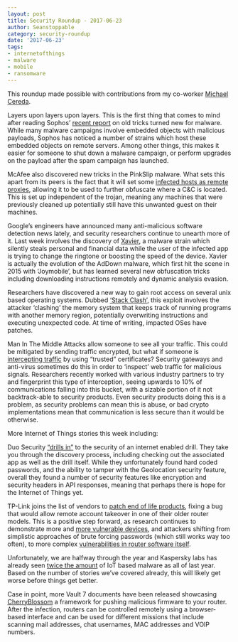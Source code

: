 ```yaml
---
layout: post
title: Security Roundup - 2017-06-23
author: Seanstoppable
category: security-roundup
date: '2017-06-23'
tags:
- internetofthings
- malware
- mobile
- ransomware
---
```


This roundup made possible with contributions from my co-worker [Michael
Cereda](https://michaelcereda.com/).

Layers upon layers upon layers. This is the first thing that comes to mind
after reading Sophos’ [recent
report](https://nakedsecurity.sophos.com/2017/06/20/sophoslabs-analysis-why-the-surge-in-word-docs-hiding-ransomware/)
on old tricks turned new for malware. While many malware campaigns involve
embedded objects with malicious payloads, Sophos has noticed a number of
strains which host these embedded objects on remote servers. Among other
things, this makes it easier for someone to shut down a malware campaign, or
perform upgrades on the payload after the spam campaign has launched.

McAfee also discovered new tricks in the PinkSlip malware. What sets this apart
from its peers is the fact that it will set some [infected hosts as remote
proxies](https://securingtomorrow.mcafee.com/mcafee-labs/mcafee-discovers-pinkslipbot-exploiting-infected-machines-as-control-servers-releases-free-tool-to-detect-disable-trojan/),
allowing it to be used to further obfuscate where a C&C is located.  This is
set up independent of the trojan, meaning any machines that were previously
cleaned up potentially still have this unwanted guest on their machines.

Google’s engineers have announced many anti-malicious software detection news
lately, and security researchers continue to unearth more of it. Last week
involves the discovery of
[Xavier](http://blog.trendmicro.com/trendlabs-security-intelligence/analyzing-xavier-information-stealing-ad-library-android/),
a malware strain which silently steals personal and financial data while the
user of the infected app is trying to change the ringtone or boosting the speed
of the device. Xavier is actually the evolution of the AdDown malware, which
first hit the scene in 2015 with ‘Joymobile’, but has learned several new
obfuscation tricks including downloading instructions remotely and dynamic
analysis evasion.
 
Researchers have discovered a new way to gain root access on several unix based
operating systems. Dubbed [‘Stack
Clash’](https://blog.qualys.com/securitylabs/2017/06/19/the-stack-clash), this
exploit involves the attacker ‘clashing’ the memory system that keeps track of
running programs with another memory region, potentially overwriting
instructions and executing unexpected code. At time of writing, impacted OSes
have patches.
 
Man In The Middle Attacks allow someone to see all your traffic. This could be
mitigated by sending traffic encrypted, but what if someone is [intercepting
traffic](https://www.elie.net/blog/security/understanding-the-prevalence-of-web-traffic-interception)
by using “trusted” certificates? Security gateways and anti-virus sometimes do
this in order to ‘inspect’ web traffic for malicious signals.  Researchers
recently worked with various industry partners to try and fingerprint this type
of interception, seeing upwards to 10% of communications falling into this
bucket, with a sizable portion of it not backtrack-able to security products.
Even security products doing this is a problem, as security problems can mean
this is abuse, or bad crypto implementations mean that communication is less
secure than it would be otherwise.
 
More Internet of Things stories this week including: 

Duo Security [“drills
in”](https://duo.com/blog/bug-hunting-drilling-into-the-internet-of-things-iot)
to the security of an internet enabled drill. They take you through the
discovery process, including checking out the associated app as well as the
drill itself. While they unfortunately found hard coded passwords, and the
ability to tamper with the Geolocation security feature, overall they found a
number of security features like encryption and security headers in API
responses, meaning that perhaps there is hope for the Internet of Things yet.

TP-Link joins the list of vendors to [patch end of life
products](https://threatpost.com/tp-link-fixes-code-execution-vulnerability-in-end-of-life-routers/126416/),
fixing a bug that would allow remote account takeover in one of their older
router models.  This is a positive step forward, as research continues to
demonstrate more and [more vulnerable
devices](http://blog.ptsecurity.com/2017/06/practical-ways-to-misuse-router.html),
and attackers shifting from simplistic approaches of brute forcing passwords
(which still works way too often), to more complex [vulnerabilities in router
software
itself](https://www.pentestpartners.com/security-blog/what-did-mirai-miss-making-a-better-bigger-botnet/).
 
Unfortunately, we are halfway through the year and Kaspersky labs has already
seen [twice the
amount](https://securelist.com/honeypots-and-the-internet-of-things/78751/) of
IoT based malware as all of last year. Based on the number of stories we’ve
covered already, this will likely get worse before things get better.

Case in point, more Vault 7 documents have been released showcasing
[CherryBlossom](https://wikileaks.org/vault7/#Cherry%20Blossom) a framework for
pushing malicious firmware to your router.  After the infection, routers can be
controlled remotely using a browser-based interface and can be used for
different missions that include scanning mail addresses, chat usernames, MAC
addresses and VOIP numbers.

